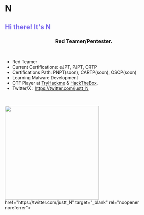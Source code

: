 # N
<h2 align="left">
  <span style="color:MediumSlateBlue;">Hi there! It's N</span>
</h2>



<h3 align="center">Red Teamer/Pentester.</h3>
<br />

-  Red Teamer
-  Current Certifications: eJPT, PJPT, CRTP
-  Certifications Path: PNPT(soon), CARTP(soon), OSCP(soon)
-  Learning Malware Development
-  CTF Player at [TryHackme](https://tryhackme.com/p/an0nud4y) & [HackTheBox](https://app.hackthebox.com/profile/56298).
-  Twitter/X : https://twitter.com/justt_N

<br>

</br>

<img src=https://media.giphy.com/media/3oEjHWpiVIOGXT5l9m/giphy.gif width="300">
</br>
</a>
href="https://twitter.com/justt_N" target="_blank" rel="noopener noreferrer"><span class="fab fa-twitter" style="font-size:20.0pt"></span>
</a>
